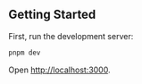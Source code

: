 ## Getting Started

First, run the development server:

```bash
pnpm dev
```

Open [http://localhost:3000](http://localhost:3000).
